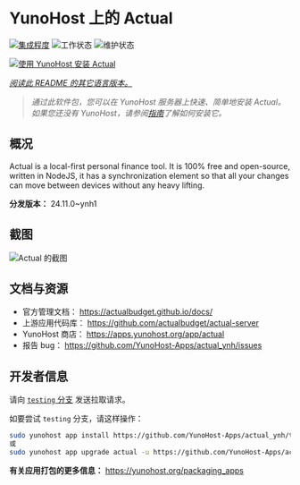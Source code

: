 <!--
注意：此 README 由 <https://github.com/YunoHost/apps/tree/master/tools/readme_generator> 自动生成
请勿手动编辑。
-->

# YunoHost 上的 Actual

[![集成程度](https://dash.yunohost.org/integration/actual.svg)](https://ci-apps.yunohost.org/ci/apps/actual/) ![工作状态](https://ci-apps.yunohost.org/ci/badges/actual.status.svg) ![维护状态](https://ci-apps.yunohost.org/ci/badges/actual.maintain.svg)

[![使用 YunoHost 安装 Actual](https://install-app.yunohost.org/install-with-yunohost.svg)](https://install-app.yunohost.org/?app=actual)

*[阅读此 README 的其它语言版本。](./ALL_README.md)*

> *通过此软件包，您可以在 YunoHost 服务器上快速、简单地安装 Actual。*  
> *如果您还没有 YunoHost，请参阅[指南](https://yunohost.org/install)了解如何安装它。*

## 概况

Actual is a local-first personal finance tool. It is 100% free and open-source, written in NodeJS, it has a synchronization element so that all your changes can move between devices without any heavy lifting.

**分发版本：** 24.11.0~ynh1

## 截图

![Actual 的截图](./doc/screenshots/screenshot.png)

## 文档与资源

- 官方管理文档： <https://actualbudget.github.io/docs/>
- 上游应用代码库： <https://github.com/actualbudget/actual-server>
- YunoHost 商店： <https://apps.yunohost.org/app/actual>
- 报告 bug： <https://github.com/YunoHost-Apps/actual_ynh/issues>

## 开发者信息

请向 [`testing` 分支](https://github.com/YunoHost-Apps/actual_ynh/tree/testing) 发送拉取请求。

如要尝试 `testing` 分支，请这样操作：

```bash
sudo yunohost app install https://github.com/YunoHost-Apps/actual_ynh/tree/testing --debug
或
sudo yunohost app upgrade actual -u https://github.com/YunoHost-Apps/actual_ynh/tree/testing --debug
```

**有关应用打包的更多信息：** <https://yunohost.org/packaging_apps>
